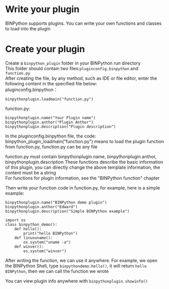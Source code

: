 # Write your plugin
BINPython supports plugins. You can write your own functions and classes to load into the plugin  
# Create your plugin
Create a `binpython_plugin` folder in your BINPython run directory   
This folder should contain two files:`pluginconfig.binpython` and `function.py`  
After creating the file, by any method, such as IDE or file editor, enter the following content in the specified file below:  
pluginconfig.binpython：  
```
binpythonplugin.loadmain("function.py")
```

function.py:
```
binpythonplugin.name("Your Plugin name")
binpythonplugin.anthor("Plugin Anthor")
binpythonplugin.description("Plugin description")
```
In the pluginconfig.binpython file, the code: binpython_plugin_loadmain("function.py") means to load the plugin function from function.py, function.py can be any file

function.py must contain binpythonplugin.name, binpythonplugin.anthor, binpythonplugin.description These functions describe the basic information of this plugin, you can directly change the above template information, the content must be a string   
For functions for plugin information, see the "BINPython function" chapter

Then write your function code in function.py, for example, here is a simple example:
```
binpythonplugin.name("BINPython demo plugin")
binpythonplugin.anthor("Edward")
binpythonplugin.description("Simple BINPython example")

import os
class binpython_demo():
    def hello():
        print("hello BINPython")
    def linuxuname():
        os.system("uname -a")
    def winver():
        os.system("winver")
```

After writing the function, we can use it anywhere. For example, we open the BINPython Shell, type `binpythondemo.hello()`, it will return `hello BINPython`, then we can call the function we wrote

You can view plugin info anywhere with `binpythonplugin.showinfo()`